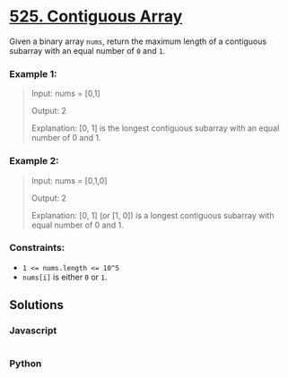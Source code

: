 # [525. Contiguous Array](https://leetcode.com/problems/contiguous-array/description/)

Given a binary array `nums`, return the maximum length of a contiguous subarray with an equal number of `0` and `1`.


### Example 1:
> Input: nums = [0,1]
>
> Output: 2
>
> Explanation: [0, 1] is the longest contiguous subarray with an equal number of 0 and 1.


### Example 2:
> Input: nums = [0,1,0]
>
> Output: 2
>
> Explanation: [0, 1] (or [1, 0]) is a longest contiguous subarray with equal number of 0 and 1.
 

### Constraints:
- `1 <= nums.length <= 10^5`
- `nums[i]` is either `0` or `1`.


## Solutions

### Javascript
```javascript

```

### Python
```python

```